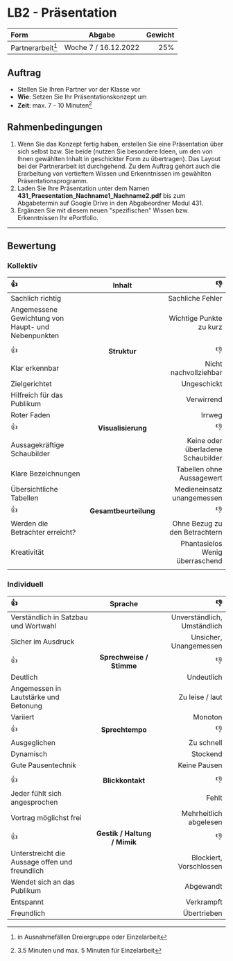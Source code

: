 # LB2 - Präsentation

**Form**          | **Abgabe** | **Gewicht**
:---              | :---:      | ---:
Partnerarbeit[^1] | Woche 7 / 16.12.2022    | 25%

[^1]: in Ausnahmefällen Dreiergruppe oder Einzelarbeit

## Auftrag

- Stellen Sie Ihren Partner vor der Klasse vor
- **Wie**: Setzen Sie Ihr Präsentationskonzept um
- **Zeit**: max. 7 - 10 Minuten[^2]

[^2]: 3.5 Minuten und max. 5 Minuten für Einzelarbeit

## Rahmenbedingungen

1. Wenn Sie das Konzept fertig haben, erstellen Sie eine Präsentation über sich selbst bzw. Sie beide (nutzen Sie besondere Ideen, um den von lhnen gewählten Inhalt in geschickter Form zu übertragen). Das Layout bei der Partnerarbeit ist durchgehend. Zu dem Auftrag gehört auch die Erarbeitung von vertieftem Wissen und Erkenntnissen im gewählten Präsentationsprogramm.
1. Laden Sie Ihre Präsentation unter dem Namen **431\_Praesentation\_Nachname1\_Nachname2.pdf** bis zum Abgabetermin auf Google Drive in den Abgabeordner Modul 431.
1. Ergänzen Sie mit diesem neuen "spezifischen" Wissen bzw. Erkenntnissen Ihr ePortfolio.

---

## Bewertung

### Kollektiv

:+1:                                               | Inhalt                | :-1:
:---                                               | :---:                 | ---:
Sachlich richtig                                   |                       | Sachliche Fehler
Angemessene Gewichtung von Haupt- und Nebenpunkten |                       | Wichtige Punkte zu kurz
                                                   |                       |  | Nebensächliche Punkte zu ausführlich
:+1:                                               | **Struktur**          | :-1:
Klar erkennbar                                     |                       | Nicht nachvollziehbar
Zielgerichtet                                      |                       | Ungeschickt
Hilfreich für das Publikum                         |                       | Verwirrend
Roter Faden                                        |                       | Irrweg
:+1:                                               | **Visualisierung**    | :-1:
Aussagekräftige Schaubilder                        |                       | Keine oder überladene Schaubilder
Klare Bezeichnungen                                |                       | Tabellen ohne Aussagewert
Übersichtliche Tabellen                            |                       | Medieneinsatz unangemessen
:+1:                                               | **Gesamtbeurteilung** | :-1:
Werden die Betrachter erreicht?                    |                       | Ohne Bezug zu den Betrachtern
Kreativität                                        |                       | Phantasielos Wenig überraschend
                                                   |                       |  | Löst wenig Zuhörerinteresse aus

### Individuell

:+1:                                           | Sprache                      | :-1:
:---                                           | :--:                         | ---:
Verständlich in Satzbau und Wortwahl           |                              | Unverständlich, Umständlich
Sicher im Ausdruck                             |                              | Unsicher, Unangemessen
:+1:                                           | **Sprechweise / Stimme**     | :-1:
Deutlich                                       |                              | Undeutlich
Angemessen in Lautstärke und Betonung          |                              | Zu leise / laut
Variiert                                       |                              | Monoton
:+1:                                           | **Sprechtempo**              | :-1:
Ausgeglichen                                   |                              | Zu schnell
Dynamisch                                      |                              | Stockend
Gute Pausentechnik                             |                              | Keine Pausen
                                               |                              |  | Blackouts
:+1:                                           | **Blickkontakt**             | :-1:
Jeder fühlt sich angesprochen                  |                              | Fehlt
Vortrag möglichst frei                         |                              | Mehrheitlich abgelesen
:+1:                                           | **Gestik / Haltung / Mimik** | :-1:
Unterstreicht die Aussage offen und freundlich |                              | Blockiert, Vorschlossen
Wendet sich an das Publikum                    |                              | Abgewandt
Entspannt                                      |                              | Verkrampft
Freundlich                                     |                              | Übertrieben
